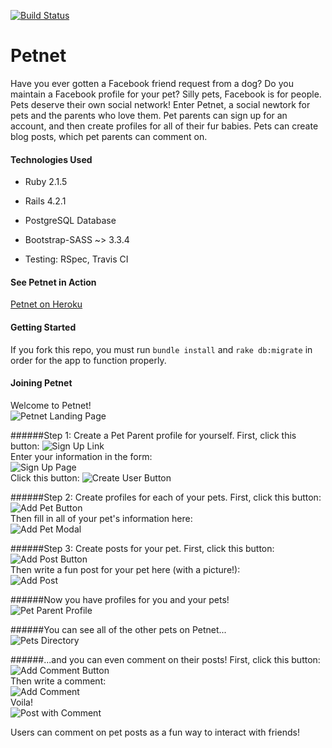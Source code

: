 [![Build Status](https://travis-ci.org/KateWood/petnet.svg?branch=master)](https://travis-ci.org/KateWood/petnet)

# Petnet

Have you ever gotten a Facebook friend request from a dog? Do you maintain a Facebook profile for your pet? Silly pets, Facebook is for people. Pets deserve their own social network! Enter Petnet, a social newtork for pets and the parents who love them.
Pet parents can sign up for an account, and then create profiles for all of their fur babies. Pets can create blog posts, which pet parents can comment on.

#### Technologies Used

* Ruby 2.1.5

* Rails 4.2.1

* PostgreSQL Database

* Bootstrap-SASS ~> 3.3.4

* Testing: RSpec, Travis CI

#### See Petnet in Action

[Petnet on Heroku](https://gapetnet.herokuapp.com/)

#### Getting Started

If you fork this repo, you must run `bundle install` and `rake db:migrate` in order for the app to function properly.

#### Joining Petnet

Welcome to Petnet!
<br>
![Petnet Landing Page](/app/assets/images/petnetlanding.png)

######Step 1: Create a Pet Parent profile for yourself.
First, click this button:
![Sign Up Link](/app/assets/images/signupbutton.png)
<br>
Enter your information in the form:
<br>
![Sign Up Page](/app/assets/images/signuppage.png)
<br>
Click this button:
![Create User Button](/app/assets/images/createuserbutton.png)

######Step 2: Create profiles for each of your pets.
First, click this button:
![Add Pet Button](/app/assets/images/addpetprofilebutton.png)
<br>
Then fill in all of your pet's information here:
<br>
![Add Pet Modal](/app/assets/images/addpetprofilemodal.png)

######Step 3: Create posts for your pet.
First, click this button:
![Add Post Button](/app/assets/images/addpostbutton.png)
<br>
Then write a fun post for your pet here (with a picture!):
<br>
![Add Post](/app/assets/images/addpost.png)

######Now you have profiles for you and your pets!
<br>
![Pet Parent Profile](/app/assets/images/petnetparent.png)

######You can see all of the other pets on Petnet...
<br>
![Pets Directory](/app/assets/images/petnetpets.png)

######...and you can even comment on their posts!
First, click this button:
![Add Comment Button](/app/assets/images/addcommentbutton.png)
<br>
Then write a comment:
<br>
![Add Comment](/app/assets/images/addcomment.png)
<br>
Voila!
<br>
![Post with Comment](/app/assets/images/postwithcomment.png)

Users can comment on pet posts as a fun way to interact with friends!





